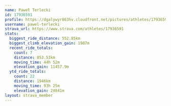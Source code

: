 ```yaml
---
name: Paweł Terlecki
id: 17936591
profile: https://dgalywyr863hv.cloudfront.net/pictures/athletes/17936591/5577025/4/large.jpg
username: pawel-terlecki
strava_url: https://www.strava.com/athletes/17936591
stats:
  biggest_ride_distance: 552.85km
  biggest_climb_elevation_gain: 1987m
  recent_ride_totals:
    count: 7
    distance: 853.53km
    moving_time: 44h 52m
    elevation_gain: 11457.9m
  ytd_ride_totals:
    count: 22
    distance: 1946km
    moving_time: 93h 25m
    elevation_gain: 24841m
layout: strava_member
--- 
```

